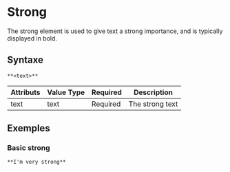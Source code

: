 # Strong

The strong element is used to give text a strong importance, and is typically displayed in bold.

## Syntaxe

```syntaxe
**<text>**
```

| Attributs | Value Type | Required | Description     |
| --------- | ---------- | -------- | --------------- |
| text      | text       | Required | The strong text |

## Exemples

### Basic strong

```
**I'm very strong**
```
